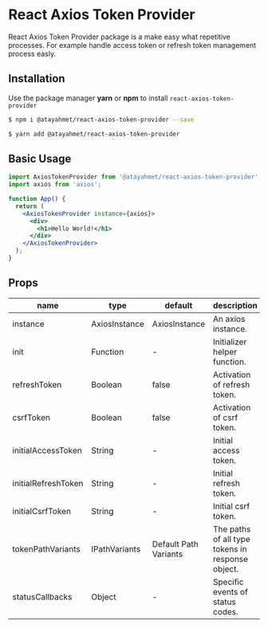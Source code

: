 # React Axios Token Provider

React Axios Token Provider package is a make easy what repetitive processes. For example handle access token or refresh token management process easly.

## Installation

Use the package manager **yarn** or **npm** to install `react-axios-token-provider`

```sh
$ npm i @atayahmet/react-axios-token-provider --save
```

```sh
$ yarn add @atayahmet/react-axios-token-provider
```


## Basic Usage

```jsx
import AxiosTokenProvider from '@atayahmet/react-axios-token-provider';
import axios from 'axios';

function App() {
  return (
    <AxiosTokenProvider instance={axios}>
      <div>
        <h1>Hello World!</h1>
      </div>
    </AxiosTokenProvider>
  );
}
```

## Props

| name               | type          | default               | description                     |
|--------------------|---------------|-----------------------|---------------------------------|
| instance           | AxiosInstance | AxiosInstance         | An axios instance.              |
| init               | Function      | -                     | Initializer helper function.    |
| refreshToken       | Boolean       | false                 | Activation of refresh token.    |
| csrfToken          | Boolean       | false                 | Activation of csrf token.       |
| initialAccessToken | String        | -                     | Initial access token.           |
| initialRefreshToken| String        | -                     | Initial refresh token.          |
| initialCsrfToken   | String        | -                     | Initial csrf token.             |
| tokenPathVariants  | IPathVariants | Default Path Variants | The paths of all type tokens in response object.|
| statusCallbacks    | Object        | -                     |Specific events of status codes. |
